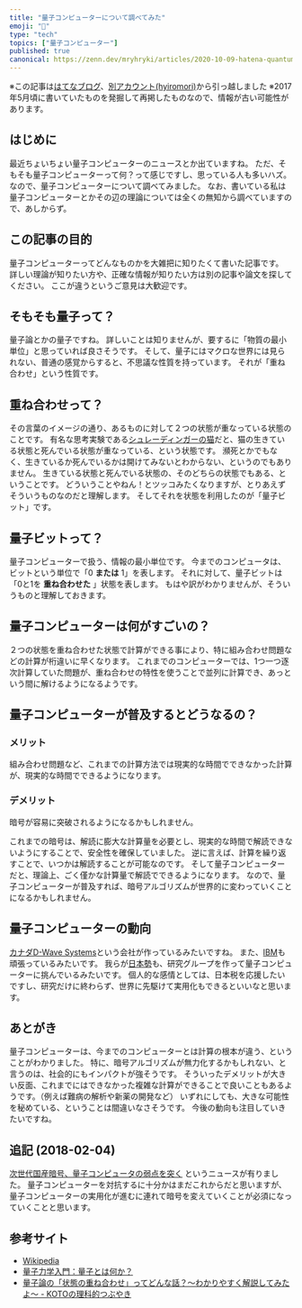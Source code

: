 ```yaml
---
title: "量子コンピューターについて調べてみた"
emoji: "🚚"
type: "tech"
topics: ["量子コンピューター"]
published: true
canonical: https://zenn.dev/mryhryki/articles/2020-10-09-hatena-quantum-computer
---
```


※この記事は[はてなブログ](https://hyiromori.hateblo.jp/entry/2020/10/09/181022)、[別アカウント(hyiromori)](https://zenn.dev/hyiromori/articles/hatena-20201009-181022)から引っ越しました
※2017年5月頃に書いていたものを発掘して再掲したものなので、情報が古い可能性があります。

## はじめに

最近ちょいちょい量子コンピューターのニュースとか出ていますね。
ただ、そもそも量子コンピューターって何？って感じですし、思っている人も多いハズ。
なので、量子コンピューターについて調べてみました。
なお、書いている私は量子コンピューターとかその辺の理論については全くの無知から調べていますので、あしからず。

## この記事の目的

量子コンピューターってどんなものかを大雑把に知りたくて書いた記事です。
詳しい理論が知りたい方や、正確な情報が知りたい方は別の記事や論文を探してください。
ここが違うというご意見は大歓迎です。

## そもそも量子って？

量子論とかの量子ですね。
詳しいことは知りませんが、要するに「物質の最小単位」と思っていれば良さそうです。
そして、量子にはマクロな世界には見られない、普通の感覚からすると、不思議な性質を持っています。
それが「重ね合わせ」という性質です。

## 重ね合わせって？

その言葉のイメージの通り、あるものに対して２つの状態が重なっている状態のことです。
有名な思考実験である[シュレーディンガーの猫](https://ja.wikipedia.org/wiki/%E3%82%B7%E3%83%A5%E3%83%AC%E3%83%BC%E3%83%87%E3%82%A3%E3%83%B3%E3%82%AC%E3%83%BC%E3%81%AE%E7%8C%AB)だと、猫の生きている状態と死んでいる状態が重なっている、という状態です。
瀕死とかでもなく、生きているか死んでいるかは開けてみないとわからない、というのでもありません。
生きている状態と死んでいる状態の、そのどちらの状態でもある、ということです。
どういうことやねん！とツッコみたくなりますが、とりあえずそういうものなのだと理解します。
そしてそれを状態を利用したのが「量子ビット」です。

## 量子ビットって？

量子コンピューターで扱う、情報の最小単位です。
今までのコンピュータは、ビットという単位で「0 **または** 1」を表します。
それに対して、量子ビットは「0と1を **重ね合わせた** 」状態を表します。
もはや訳がわかりませんが、そういうものと理解しておきます。

## 量子コンピューターは何がすごいの？

２つの状態を重ね合わせた状態で計算ができる事により、特に組み合わせ問題などの計算が桁違いに早くなります。
これまでのコンピューターでは、1つ一つ逐次計算していた問題が、重ね合わせの特性を使うことで並列に計算でき、あっという間に解けるようになるようです。

## 量子コンピューターが普及するとどうなるの？

### メリット

組み合わせ問題など、これまでの計算方法では現実的な時間でできなかった計算が、現実的な時間でできるようになります。

### デメリット

暗号が容易に突破されるようになるかもしれません。

これまでの暗号は、解読に膨大な計算量を必要とし、現実的な時間で解読できないようにすることで、安全性を確保していました。
逆に言えば、計算を繰り返すことで、いつかは解読することが可能なのです。
そして量子コンピューターだと、理論上、ごく僅かな計算量で解読でできるようになります。
なので、量子コンピューターが普及すれば、暗号アルゴリズムが世界的に変わっていくことになるかもしれません。

## 量子コンピューターの動向

[カナダD-Wave Systems](http://itpro.nikkeibp.co.jp/atcl/news/17/012500220/?itp_list_ranking)という会社が作っているみたいですね。
また、[IBM](http://itpro.nikkeibp.co.jp/atcl/news/17/030600715/?itp_list_ranking)も頑張っているみたいです。
我らが[日本勢](http://itpro.nikkeibp.co.jp/atcl/column/17/042400160/042600003/?itp_list_ranking)も、研究グループを作って量子コンピューターに挑んでいるみたいです。
個人的な感情としては、日本税を応援したいですし、研究だけに終わらず、世界に先駆けて実用化もできるといいなと思います。

## あとがき

量子コンピューターは、今までのコンピューターとは計算の根本が違う、ということがわかりました。
特に、暗号アルゴリズムが無力化するかもしれない、と言うのは、社会的にもインパクトが強そうです。
そういったデメリットが大きい反面、これまでにはできなかった複雑な計算ができることで良いこともあるようです。（例えば難病の解析や新薬の開発など）
いずれにしても、大きな可能性を秘めている、ということは間違いなさそうです。
今後の動向も注目していきたいですね。

## 追記 (2018-02-04)

[次世代国産暗号、量子コンピュータの弱点を突く](http://itpro.nikkeibp.co.jp/atcl/column/14/346926/020101296/) というニュースが有りました。
量子コンピューターを対抗するに十分かはまだこれからだと思いますが、量子コンピューターの実用化が進むに連れて暗号を変えていくことが必須になっていくことと思います。

## 参考サイト

- [Wikipedia](https://ja.wikipedia.org/wiki/)
- [量子力学入門：量子とは何か？](http://ryoushi-rikigaku.com/quantum.html)
- [量子論の「状態の重ね合わせ」ってどんな話？～わかりやすく解説してみたよ～ - KOTOの理科的つぶやき](http://koto-science.hatenablog.com/entry/%E9%87%8F%E5%AD%90%E8%AB%96-%E7%8A%B6%E6%85%8B%E3%81%AE%E9%87%8D%E3%81%AD%E5%90%88%E3%82%8F%E3%81%9B)
